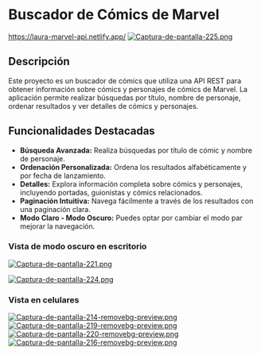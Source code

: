 # Buscador de Cómics de Marvel

https://laura-marvel-api.netlify.app/
[![Captura-de-pantalla-225.png](https://i.postimg.cc/Y0XhCdqY/Captura-de-pantalla-225.png)](https://postimg.cc/0Kw8tdSy)

## Descripción

Este proyecto es un buscador de cómics que utiliza una API REST para obtener información sobre cómics y personajes de cómics de Marvel. La aplicación permite realizar búsquedas por título, nombre de personaje, ordenar resultados y ver detalles de cómics y personajes.

## Funcionalidades Destacadas

- **Búsqueda Avanzada:** Realiza búsquedas por título de cómic y nombre de personaje.
- **Ordenación Personalizada:** Ordena los resultados alfabéticamente y por fecha de lanzamiento.
- **Detalles:** Explora información completa sobre cómics y personajes, incluyendo portadas, guionistas y cómics relacionados.
- **Paginación Intuitiva:** Navega fácilmente a través de los resultados con una paginación clara.
- **Modo Claro - Modo Oscuro:** Puedes optar por cambiar el modo par mejorar la navegación.

### Vista de modo oscuro en escritorio
[![Captura-de-pantalla-221.png](https://i.postimg.cc/tgS6TRSY/Captura-de-pantalla-221.png)](https://postimg.cc/06SjXvqs)

[![Captura-de-pantalla-224.png](https://i.postimg.cc/gJ3G7NZm/Captura-de-pantalla-224.png)](https://postimg.cc/S2N02Ldv)

### Vista en celulares
[![Captura-de-pantalla-214-removebg-preview.png](https://i.postimg.cc/HkLXC7zf/Captura-de-pantalla-214-removebg-preview.png)](https://postimg.cc/RNjN7hjR)
[![Captura-de-pantalla-219-removebg-preview.png](https://i.postimg.cc/y8wdrJbh/Captura-de-pantalla-219-removebg-preview.png)](https://postimg.cc/fVfDVbZk)
[![Captura-de-pantalla-220-removebg-preview.png](https://i.postimg.cc/Gt5r8V0P/Captura-de-pantalla-220-removebg-preview.png)](https://postimg.cc/zHK44dG3)
[![Captura-de-pantalla-216-removebg-preview.png](https://i.postimg.cc/4d8Rqq3C/Captura-de-pantalla-216-removebg-preview.png)](https://postimg.cc/G8sfsMYz)
